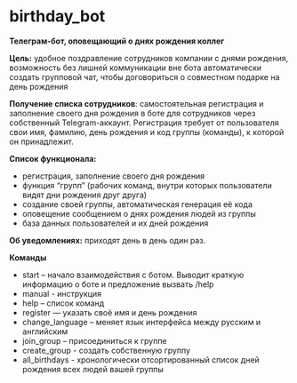 # birthday_bot
**Телеграм-бот, оповещающий о днях рождения коллег**

**Цель:**
удобное поздравление сотрудников компании с днями рождения, возможность без лишней коммуникации вне бота автоматически создать групповой чат, чтобы договориться о совместном подарке на день рождения

**Получение списка сотрудников**: самостоятельная регистрация и заполнение своего дня рождения в боте для сотрудников через собственный Telegram-аккаунт.
Регистрация требует от пользователя свои имя, фамилию, день рождения и код группы (команды), к которой он принадлежит.

**Список функционала:**
- регистрация, заполнение своего дня рождения
- функция “групп” (рабочих команд, внутри которых пользователи видят дни рождения друг друга)
- создание своей группы, автоматическая генерация её кода
- оповещение сообщением о днях рождения людей из группы
- база данных пользователей и их дней рождения

**Об уведомлениях:** приходят день в день один раз.

**Команды**
* start – начало взаимодействия с ботом. Выводит краткую информацию о боте и предложение вызвать /help
* manual - инструкция
* help – список команд
* register — указать своё имя и день рождения
* change_language – меняет язык интерфейса между русским и английским
* join_group – присоединиться к группе
* create_group - создать собственную группу
* all_birthdays - хронологически отсортированный список дней рождения всех людей вашей группы